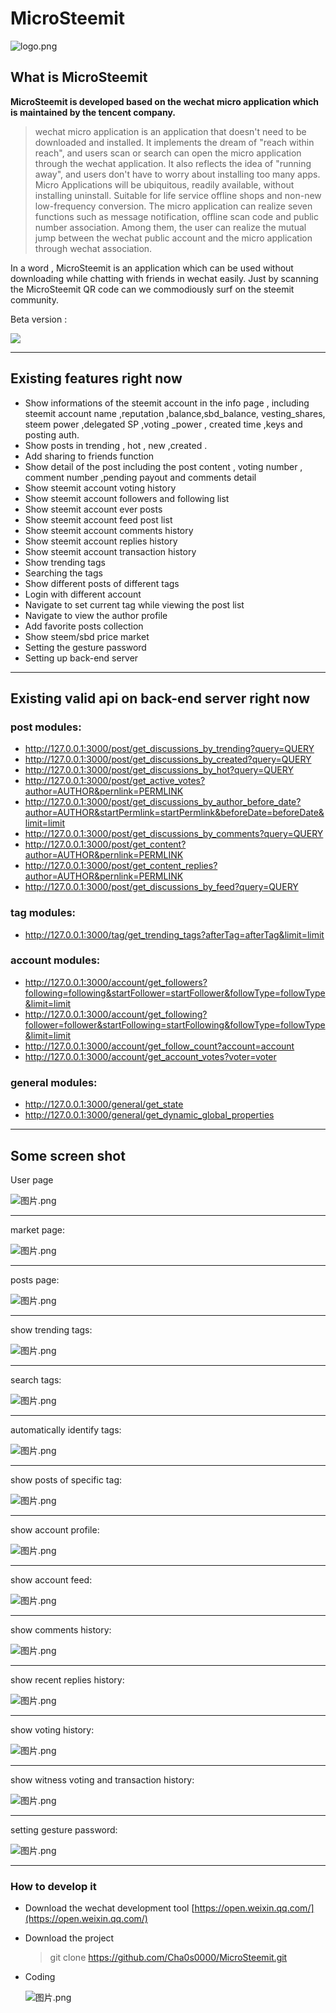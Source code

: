 # MicroSteemit  
![logo.png](https://steemitimages.com/DQmRQYxggESLwh62iWLieccpxkXror7VAwFZKfEYE2QfK4W/logo.png)  


## What is  MicroSteemit

**MicroSteemit is developed based on the wechat micro application which is maintained by the tencent company.**

> wechat micro application is an application that doesn't need to be downloaded and installed. It implements the dream of "reach within reach", and users scan or search can open the micro application through the wechat application. It also reflects the idea of "running away", and users don't have to worry about installing too many apps. Micro Applications will be ubiquitous, readily available, without installing uninstall. Suitable for life service offline shops and non-new low-frequency conversion. The micro application can realize seven functions such as message notification, offline scan code and public number association. Among them, the user can realize the mutual jump between the wechat public account and the micro application through wechat association.

In a word , MicroSteemit is an application which can be used without downloading while chatting with friends in wechat easily. Just by scanning the MicroSteemit QR code  can we commodiously surf on  the steemit community.     

Beta version :  

![](https://steemitimages.com/DQmYJ6UGa7KsA8P39XywjasopHuWMnkLDPEkKJVAYLy43jE/image.png)   


------

## Existing features right now

- Show informations of the steemit account in the info page , including steemit account name ,reputation ,balance,sbd_balance, vesting_shares, steem power ,delegated SP ,voting _power , created time ,keys and posting auth.
- Show posts in trending , hot , new ,created .
- Add sharing to friends function
- Show detail of the post  including the post content , voting number , comment number ,pending payout and comments detail
- Show steemit account voting history
- Show steemit account followers and following list
- Show steemit account ever posts
- Show steemit account feed post list
- Show steemit account comments history
- Show steemit account replies history
- Show steemit account transaction history
- Show trending tags 
- Searching the tags
- Show different posts of different tags 
- Login with different account
- Navigate to set current tag while viewing the post list
- Navigate to view the author profile
- Add favorite posts collection
- Show steem/sbd price market
- Setting the gesture password
- Setting up back-end server

---

## Existing  valid api on back-end server right now

### post modules:

- http://127.0.0.1:3000/post/get_discussions_by_trending?query=QUERY
- http://127.0.0.1:3000/post/get_discussions_by_created?query=QUERY
- http://127.0.0.1:3000/post/get_discussions_by_hot?query=QUERY
- http://127.0.0.1:3000/post/get_active_votes?author=AUTHOR&pernlink=PERMLINK
- http://127.0.0.1:3000/post/get_discussions_by_author_before_date?author=AUTHOR&startPermlink=startPermlink&beforeDate=beforeDate&limit=limit
- http://127.0.0.1:3000/post/get_discussions_by_comments?query=QUERY
- http://127.0.0.1:3000/post/get_content?author=AUTHOR&pernlink=PERMLINK
- http://127.0.0.1:3000/post/get_content_replies?author=AUTHOR&pernlink=PERMLINK
- http://127.0.0.1:3000/post/get_discussions_by_feed?query=QUERY   

### tag modules:

- http://127.0.0.1:3000/tag/get_trending_tags?afterTag=afterTag&limit=limit  

### account modules:

- http://127.0.0.1:3000/account/get_followers?following=following&startFollower=startFollower&followType=followType&limit=limit
- http://127.0.0.1:3000/account/get_following?follower=follower&startFollowing=startFollowing&followType=followType&limit=limit
- http://127.0.0.1:3000/account/get_follow_count?account=account
- http://127.0.0.1:3000/account/get_account_votes?voter=voter  

### general modules:

- http://127.0.0.1:3000/general/get_state
- http://127.0.0.1:3000/general/get_dynamic_global_properties

---

## Some screen shot

User page

![图片.png](https://cdn.utopian.io/posts/de5b9ebf546e6649ca0442ee334f77baf44a图片.png)

---

market page:

![图片.png](https://cdn.utopian.io/posts/3ff83348712393a55f5c84ab9c2ddbe6cc12图片.png)

---

posts page:

![图片.png](https://cdn.utopian.io/posts/1481a9f72d52a74c7b9ac6c1da1303124360图片.png)

---

show trending tags:

![图片.png](https://cdn.utopian.io/posts/fa28a450ab6b1f7dc5c3342acbc37b39c0c9图片.png)

---

search tags:

![图片.png](https://cdn.utopian.io/posts/d6a583ec779226188a1a4e99ab64b4167291图片.png)

---

automatically identify tags:

![图片.png](https://cdn.utopian.io/posts/5b54e755250838ce0415cf55306328bb917d图片.png)

---

show posts of specific tag:

![图片.png](https://cdn.utopian.io/posts/1fb1af365a39fb5b6e56555175e59691fe8c图片.png)

---

show account profile:

![图片.png](https://cdn.utopian.io/posts/cacc2933d66d447848abe4c4c81f194c1ef8图片.png)

---

show account feed:

![图片.png](https://cdn.utopian.io/posts/d83c2a7e4b4a314487e803cc303261f2b376图片.png)

---

show comments history:

![图片.png](https://cdn.utopian.io/posts/53b3922801fb584f1a8ead196df8098e0670图片.png)

---

show recent replies history:

![图片.png](https://cdn.utopian.io/posts/03cc5c8e3d966b18b256312dec733f5d014e图片.png)

---

show voting history:

![图片.png](https://cdn.utopian.io/posts/315c0b3f4ea11ef2e156723d8e29a52f7af2图片.png)

---

show witness voting and transaction history:

![图片.png](https://cdn.utopian.io/posts/1260d9076f0ab3d88dcc9645cec95fa3a63a图片.png)

---

setting gesture password:

![图片.png](https://cdn.utopian.io/posts/f1914b03df643d88aacf3a5ce72501d5a9d2图片.png)

---

### How to develop it 

- Download the wechat development tool [https://open.weixin.qq.com/](https://open.weixin.qq.com/)

- Download the project

  > git clone https://github.com/Cha0s0000/MicroSteemit.git

- Coding

  ![图片.png](https://cdn.utopian.io/posts/de5b9ebf546e6649ca0442ee334f77baf44a图片.png)
